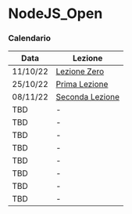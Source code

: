 # NodeJS_Open

### Calendario

| Data | Lezione |
|------|---------|
| 11/10/22 | [Lezione Zero](https://www.imdb.com/title/tt3568052/) |
| 25/10/22 | [Prima Lezione](https://github.com/CawaAlreadyTaken/NodeJS_Open/tree/main/PrimaLezione) |
| 08/11/22 | [Seconda Lezione](https://github.com/CawaAlreadyTaken/NodeJS_Open/tree/main/SecondaLezione) |
| TBD | - |
| TBD | - |
| TBD | - |
| TBD | - |
| TBD | - |
| TBD | - |
| TBD | - |
| TBD | - |
